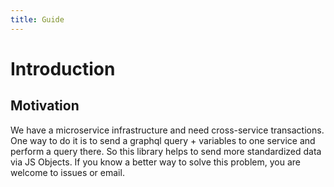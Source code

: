 ```yaml
---
title: Guide
---
```


# Introduction

## Motivation

We have a microservice infrastructure and need cross-service transactions. One way to do it is to send a graphql query + variables to one service and perform a query there. So this library helps to send more standardized data via JS Objects. If you know a better way to solve this problem, you are welcome to issues or email.